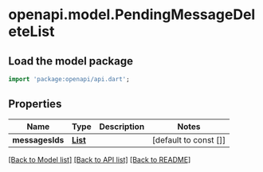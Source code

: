 # openapi.model.PendingMessageDeleteList

## Load the model package
```dart
import 'package:openapi/api.dart';
```

## Properties
Name | Type | Description | Notes
------------ | ------------- | ------------- | -------------
**messagesIds** | [**List<PendingMessageId>**](PendingMessageId.md) |  | [default to const []]

[[Back to Model list]](../README.md#documentation-for-models) [[Back to API list]](../README.md#documentation-for-api-endpoints) [[Back to README]](../README.md)


